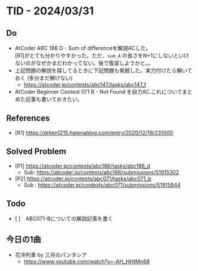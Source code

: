 # TID - 2024/03/31
<!--
## Learnings
- 
- 
-->


## Do
- AtCoder ABC 186 D - Sum of differenceを解説ACした。<br>
  [R1]がとても分かりやすかった。ただ、`sum_A` の長さをN+1にしないといけないのがなぜかまだわかってない。後で復習しようかと。。
- 上記問題の解説を探してるときに下記問題も発掘した。実力付けたら解いておく (多分まだ解けない)
  - https://atcoder.jp/contests/abc147/tasks/abc147_f
- AtCoder Beginner Contest 071 B - Not Found を自力AC.これについてまとめた記事も書いておきたい。


<!--
## Reflections & Insights
- 
- 
-->

<!--
## Plans for Tomorrow
- 
- 
-->

## References
- [R1] https://drken1215.hatenablog.com/entry/2020/12/19/231000

## Solved Problem
- [P1] https://atcoder.jp/contests/abc186/tasks/abc186_d
    - Sub: https://atcoder.jp/contests/abc186/submissions/51915302
- [P2] https://atcoder.jp/contests/abc071/tasks/abc071_b
    - Sub : https://atcoder.jp/contests/abc071/submissions/51915844  

## Todo
- [ ]　ABC071-Bについての解説記事を書く

## 今日の1曲
- 花冷列車  by 三月のパンタシア
  - https://www.youtube.com/watch?v=-AH_HHtMn68

